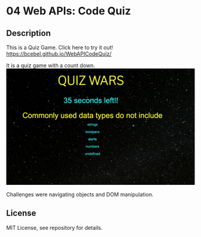 # 04 Web APIs: Code Quiz

## Description
This is a Quiz Game.  Click here to try it out!
https://bcebel.github.io/WebAPICodeQuiz/

It is a quiz game with a count down.  
<img src="./assets/qw2.png" alt="Alt text" title="Optional title">

Challenges were navigating objects and DOM manipulation.   

## License 
MIT License, see repository for details. 



